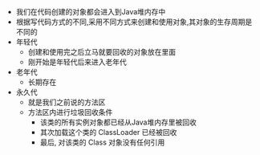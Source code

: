 - 我们在代码创建的对象都会进入到Java堆内存中
- 根据写代码方式的不同,采用不同方式来创建和使用对象,其对象的生存周期是不同的
- 年轻代
  - 创建和使用完之后立马就要回收的对象放在里面
  - 刚开始是年轻代后来进入老年代
- 老年代
	- 长期存在	
- 永久代
  - 就是我们之前说的方法区
  - 方法区内进行垃圾回收条件
    + 该类的所有实例对象都已经从Java堆内存里被回收
    + 其次加载这个类的 ClassLoader 已经被回收
    + 最后, 对该类的 Class 对象没有任何引用